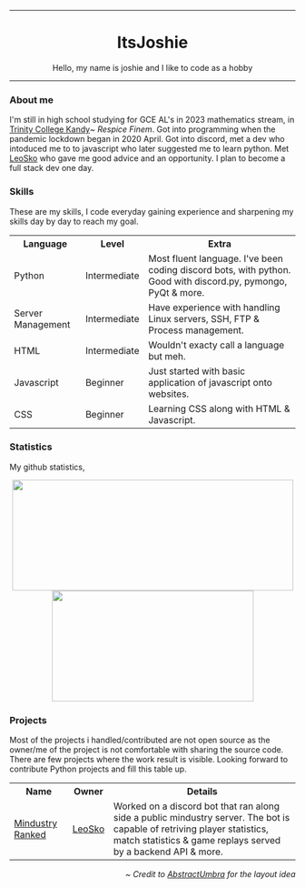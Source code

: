 ***
<div align="center">
  <h1>ItsJoshie</h1>
  <p>
    Hello, my name is joshie and I like to code as a hobby
  </p>
</div>

***
<div align="left">
  <h3>About me</h3>
  <p>
    I'm still in high school studying for GCE AL's in 2023 mathematics stream, in <a href="https://www.trinitycollege.lk">Trinity College Kandy</a><i>~ Respice Finem</i>.
    Got into programming when the pandemic lockdown began in 2020 April.
    Got into discord, met a dev who intoduced me to to javascript who later suggested me to learn python.
    Met <a href="https://github.com/LeoSko">LeoSko</a> who gave me good advice and an opportunity.
    I plan to become a full stack dev one day.
  </p>

  <h3>Skills</h3>
  <p>
    These are my skills, I code everyday gaining experience and sharpening my skills day by day to reach my goal.
  </p>
  <table>
    <tr>
      <th>Language</th>
      <th>Level</th>
      <th>Extra</th>
    </tr>
      <tr>
      <td>Python</td>
      <td>Intermediate</td>
      <td>Most fluent language. I've been coding discord bots, with python. Good with discord.py, pymongo, PyQt & more.</td>
    </tr>
    <tr>
      <td>Server Management</td>
      <td>Intermediate</td>
      <td>Have experience with handling Linux servers, SSH, FTP & Process management.</td>
    </tr>
    <tr>
      <td>HTML</td>
      <td>Intermediate</td>
      <td>Wouldn't exacty call a language but meh.</td>
    </tr>
    <tr>
      <td>Javascript</td>
      <td>Beginner</td>
      <td>Just started with basic application of javascript onto websites.</td>
    </tr>
    <tr>
      <td>CSS</td>
      <td>Beginner</td>
      <td>Learning CSS along with HTML & Javascript.</td>
    </tr>
  </table>

  <h3>Statistics</h3>
  <p>
    My github statistics,
  </p>
  <p align="center">
    <img src="https://github-readme-stats.vercel.app/api?username=ItsJoshie&show_icons=true&include_all_commits=true&show_icons=true&title_color=fff&icon_color=f0f0f0&text_color=f0f0f0&bg_color=151b22&hide_border=true" width=495px height=195px />
    <img src="https://github-readme-stats.vercel.app/api/top-langs/?username=ItsJoshie&show_icons=true&show_icons=true&title_color=&icon_color=f0f0f0&text_color=f0f0f0&bg_color=151b22&hide_border=true" width=355px height=195px />
  </p>

  <h3>Projects</h3>
  <p>
    Most of the projects i handled/contributed are not open source as the owner/me of the project is not comfortable with sharing the source code.
    There are few projects where the work result is visible. Looking forward to contribute Python projects and fill this table up.
  </p>
  <table>
    <tr>
      <th>Name</th>
      <th>Owner</th>
      <th>Details</tr>
    </tr>
    <tr>
      <td>
        <a href="https://discord.com/invite/Hjr92J7">Mindustry Ranked</a>
      </td>
      <td>
        <a href="https://github.com/LeoSko">LeoSko</a>
      </td>
      <td>
        Worked on a discord bot that ran along side a public mindustry server.
        The bot is capable of retriving player statistics, match statistics & game replays served by a backend API & more.
      </td>
    </tr>
  </table>

  <p align="right">
    <i>~ Credit to <a href="https://github.com/AbstractUmbra">AbstractUmbra</a> for the layout idea</i>
  </p>
</div>
